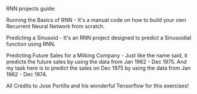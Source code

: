 RNN projects guide:

Running the Basics of RNN - It's a manual code on how to build your own Recurrent Neural Network from scratch.

Predicting a Sinusoid - It's an RNN project designed to predict a Sinusoidial function using RNN.

Predicting Future Sales for a Milking Company - Just like the name said, it predicts the future sales by using the data from Jan 1962 - Dec 1975. And my task here is to predict the sales on Dec 1975 by using the data from Jan 1962 - Dec 1974.

All Credits to Jose Portilla and his wonderful Tensorflow for this exercises!

